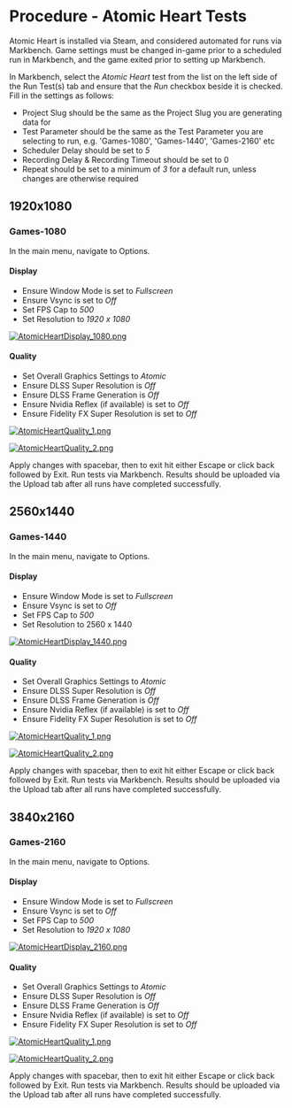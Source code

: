 # Procedure - Atomic Heart Tests

Atomic Heart is installed via Steam, and considered automated for runs via Markbench. Game settings must be changed in-game prior to a scheduled run in Markbench, and the game exited prior to setting up Markbench.

In Markbench, select the *Atomic Heart* test from the list on the left side of the Run Test(s) tab and ensure that the *Run* checkbox beside it is checked. Fill in the settings as follows:

- Project Slug should be the same as the Project Slug you are generating data for
- Test Parameter should be the same as the Test Parameter you are selecting to run, e.g. 'Games-1080', 'Games-1440', 'Games-2160' etc
- Scheduler Delay should be set to *5*
- Recording Delay &amp; Recording Timeout should be set to 0
- Repeat should be set to a minimum of *3* for a default run, unless changes are otherwise required

## 1920x1080

### Games-1080

In the main menu, navigate to Options.

#### Display

- Ensure Window Mode is set to *Fullscreen*
- Ensure Vsync is set to *Off*
- Set FPS Cap to *500*
- Set Resolution to *1920 x 1080*

[![AtomicHeartDisplay_1080.png](https://wiki.floatplaneinfra.com/uploads/images/gallery/2023-08/scaled-1680-/TeZ7CwnDUaX5G9Sb-atomicheartdisplay-1080.png)](https://wiki.floatplaneinfra.com/uploads/images/gallery/2023-08/TeZ7CwnDUaX5G9Sb-atomicheartdisplay-1080.png)

#### Quality

- Set Overall Graphics Settings to *Atomic*
- Ensure DLSS Super Resolution is *Off*
- Ensure DLSS Frame Generation is *Off*
- Ensure Nvidia Reflex (if available) is set to *Off*
- Ensure Fidelity FX Super Resolution is set to *Off*

[![AtomicHeartQuality_1.png](https://wiki.floatplaneinfra.com/uploads/images/gallery/2023-08/scaled-1680-/hi0nHff5a1Foa2Eb-atomicheartquality-1.png)](https://wiki.floatplaneinfra.com/uploads/images/gallery/2023-08/hi0nHff5a1Foa2Eb-atomicheartquality-1.png)

[![AtomicHeartQuality_2.png](https://wiki.floatplaneinfra.com/uploads/images/gallery/2023-08/scaled-1680-/AIzW65or2LnxCzxO-atomicheartquality-2.png)](https://wiki.floatplaneinfra.com/uploads/images/gallery/2023-08/AIzW65or2LnxCzxO-atomicheartquality-2.png)

Apply changes with spacebar, then to exit hit either Escape or click back followed by Exit. Run tests via Markbench. Results should be uploaded via the Upload tab after all runs have completed successfully.

## 2560x1440

### Games-1440

In the main menu, navigate to Options.

#### Display

- Ensure Window Mode is set to *Fullscreen*
- Ensure Vsync is set to *Off*
- Set FPS Cap to *500*
- Set Resolution to 2560 x 1440

[![AtomicHeartDisplay_1440.png](https://wiki.floatplaneinfra.com/uploads/images/gallery/2023-08/scaled-1680-/XBJFkhEHXpDbXL6d-atomicheartdisplay-1440.png)](https://wiki.floatplaneinfra.com/uploads/images/gallery/2023-08/XBJFkhEHXpDbXL6d-atomicheartdisplay-1440.png)

#### Quality

- Set Overall Graphics Settings to *Atomic*
- Ensure DLSS Super Resolution is *Off*
- Ensure DLSS Frame Generation is *Off*
- Ensure Nvidia Reflex (if available) is set to *Off*
- Ensure Fidelity FX Super Resolution is set to *Off*

[![AtomicHeartQuality_1.png](https://wiki.floatplaneinfra.com/uploads/images/gallery/2023-08/scaled-1680-/hi0nHff5a1Foa2Eb-atomicheartquality-1.png)](https://wiki.floatplaneinfra.com/uploads/images/gallery/2023-08/hi0nHff5a1Foa2Eb-atomicheartquality-1.png)

[![AtomicHeartQuality_2.png](https://wiki.floatplaneinfra.com/uploads/images/gallery/2023-08/scaled-1680-/AIzW65or2LnxCzxO-atomicheartquality-2.png)](https://wiki.floatplaneinfra.com/uploads/images/gallery/2023-08/AIzW65or2LnxCzxO-atomicheartquality-2.png)

Apply changes with spacebar, then to exit hit either Escape or click back followed by Exit. Run tests via Markbench. Results should be uploaded via the Upload tab after all runs have completed successfully.

## 3840x2160

### Games-2160

In the main menu, navigate to Options.

#### Display

- Ensure Window Mode is set to *Fullscreen*
- Ensure Vsync is set to *Off*
- Set FPS Cap to *500*
- Set Resolution to *1920 x 1080*

[![AtomicHeartDisplay_2160.png](https://wiki.floatplaneinfra.com/uploads/images/gallery/2023-08/scaled-1680-/DfKq4ASxw9R384kj-atomicheartdisplay-2160.png)](https://wiki.floatplaneinfra.com/uploads/images/gallery/2023-08/DfKq4ASxw9R384kj-atomicheartdisplay-2160.png)

#### Quality

- Set Overall Graphics Settings to *Atomic*
- Ensure DLSS Super Resolution is *Off*
- Ensure DLSS Frame Generation is *Off*
- Ensure Nvidia Reflex (if available) is set to *Off*
- Ensure Fidelity FX Super Resolution is set to *Off*

[![AtomicHeartQuality_1.png](https://wiki.floatplaneinfra.com/uploads/images/gallery/2023-08/scaled-1680-/hi0nHff5a1Foa2Eb-atomicheartquality-1.png)](https://wiki.floatplaneinfra.com/uploads/images/gallery/2023-08/hi0nHff5a1Foa2Eb-atomicheartquality-1.png)

[![AtomicHeartQuality_2.png](https://wiki.floatplaneinfra.com/uploads/images/gallery/2023-08/scaled-1680-/AIzW65or2LnxCzxO-atomicheartquality-2.png)](https://wiki.floatplaneinfra.com/uploads/images/gallery/2023-08/AIzW65or2LnxCzxO-atomicheartquality-2.png)

Apply changes with spacebar, then to exit hit either Escape or click back followed by Exit. Run tests via Markbench. Results should be uploaded via the Upload tab after all runs have completed successfully.
